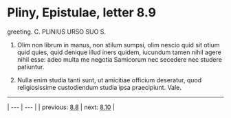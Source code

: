 # Pliny, Epistulae, letter 8.9

greeting. C. PLINIUS URSO SUO S.



1. Olim non librum in manus, non stilum sumpsi, olim nescio quid sit otium quid quies, quid denique illud iners quidem, iucundum tamen nihil agere nihil esse: adeo multa me negotia Samicorum nec secedere nec studere patiuntur.



2. Nulla enim studia tanti sunt, ut amicitiae officium deseratur, quod religiosissime custodiendum studia ipsa praecipiunt. Vale.



---

| --- | --- |
| previous: [8.8](../8.8/) | next: [8.10](../8.10/) |